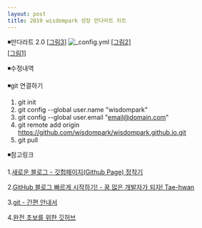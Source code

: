 ```yaml
---
layout: post
title: 2019 wisdompark 성장 만다라트 차트
---
```


◾만다라트 2.0
[[그림3]](https://wisdompark.github.io/images/2019_만다라트캡쳐_V3.0.PNG)
![_config.yml]({{site.baseurl}}/images/2019_만다라트캡쳐_V3.0.PNG )
[[그림2]](https://wisdompark.github.io/images/2019_만다라트캡쳐_V2.0.PNG)    
[[그림1]](https://wisdompark.github.io/images/2019_만다라트캡쳐.PNG)      

◾수정내역

◾git 연결하기
1. git init
2. git config --global user.name "wisdompark"
3. git config --global user.email "email@domain.com"
4. git remote add origin https://github.com/wisdompark/wisdompark.github.io.git
5. git pull

◾참고링크

1.[새로운 블로그 - 깃헙페이지(Github Page) 정착기](https://hyungyunlim.github.io/2017-06-11/start-blogging)

2.[GitHub 블로그 빠르게 시작하기! - 꿈 많은 개발자가 되자! Tae-hwan](https://thdev.net/653)

3.[git - 간편 안내서](https://rogerdudler.github.io/git-guide/index.ko.html)

4.[완전 초보를 위한 깃허브](https://nolboo.kim/blog/2013/10/06/github-for-beginner/)
